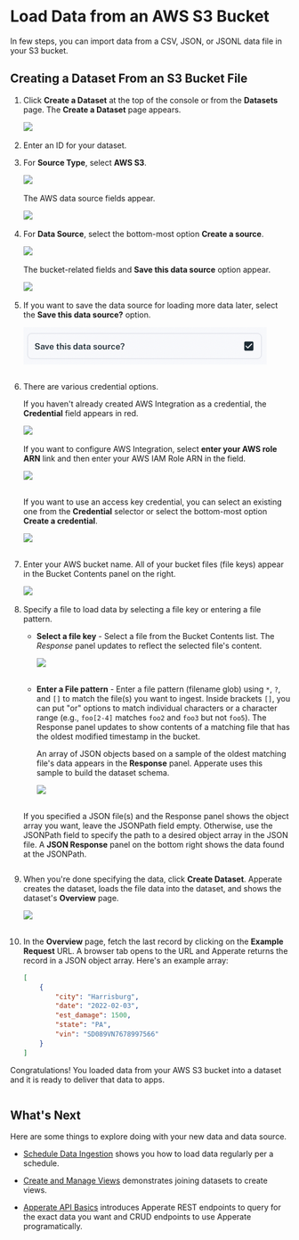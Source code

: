 # Load Data from an AWS S3 Bucket

In few steps, you can import data from a CSV, JSON, or JSONL data file in your S3 bucket.

## Creating a Dataset From an S3 Bucket File

1. Click **Create a Dataset** at the top of the console or from the **Datasets** page. The **Create a Dataset** page appears.

    ![](./loading-data-from-aws-s3/create-a-dataset.png)

1. Enter an ID for your dataset.

1. For **Source Type**, select **AWS S3**.

    ![](./loading-data-from-aws-s3/source-type-aws-s3.png)

    The AWS data source fields appear.

    ![](./loading-data-from-aws-s3/aws-data-source-fields.png)

1. For **Data Source**, select the bottom-most option **Create a source**.

    ![](./loading-data-from-aws-s3/create-a-source-aws.png)

    The bucket-related fields and **Save this data source** option appear.

    ![](./loading-data-from-aws-s3/bucket-related-fields.png)

1. If you want to save the data source for loading more data later, select the **Save this data source?** option.

    ![](./loading-data-from-aws-s3/save-source.png)

    ``` {note} After creating the dataset, the data source will be saved with an auto-generated name. To find the data source, navigate to **Sources** and sort the list by **Last Updated**. The data source should be one most recently updated.
    ```

1. There are various credential options.

    If you haven't already created AWS Integration as a credential, the **Credential** field appears in red.

    ![](./loading-data-from-aws-s3/no-aws-storage-integration.png)

    If you want to configure AWS Integration, select **enter your AWS role ARN** link and then enter your AWS IAM Role ARN in the field.

    ![](./loading-data-from-aws-s3/enter-aws-iam-role-arn.png)

    ``` {important} Make sure to grant Apperate's S3 user access to your role by configuring the returned S3 User and External ID in your role. See [Access S3 via AWS Integration](./accessing-s3-via-storage-integration.md) for details.
    ```

    If you want to use an access key credential, you can select an existing one from the **Credential** selector or select the bottom-most option **Create a credential**.

    ![](./loading-data-from-aws-s3/create-a-credential.png)

    ``` {seealso} For more information on configuring access to S3 buckets via access keys, see [Access S3 via Your Access Key](./accessing-s3-via-your-access-key.md).
    ```

1. Enter your AWS bucket name. All of your bucket files (file keys) appear in the Bucket Contents panel on the right.

    ![](./loading-data-from-aws-s3/bucket-contents.png)

1. Specify a file to load data by selecting a file key or entering a file pattern.      

    - **Select a file key** - Select a file from the Bucket Contents list. The *Response* panel updates to reflect the selected file's content.

        ![](./loading-data-from-aws-s3/select-a-file-key.png)

        ``` {tip} You can filter on files in a particular folder by entering a folder name in the *file prefix* field at the top-right of Bucket Contents.
        ```

    - **Enter a File pattern** - Enter a file pattern (filename glob) using `*`, `?`, and `[]` to match the file(s) you want to ingest. Inside brackets `[]`, you can put "or" options to match individual characters or a character range (e.g., `foo[2-4]` matches `foo2` and `foo3` but not `foo5`). The Response panel updates to show contents of a matching file that has the oldest modified timestamp in the bucket.

        An array of JSON objects based on a sample of the oldest matching file's data appears in the **Response** panel. Apperate uses this sample to build the dataset schema.

        ![](./loading-data-from-aws-s3/file-pattern-folder-star.png) 

    ``` {important} To load JSON data, the data must be an array of objects.
    ```

    If you specified a JSON file(s) and the Response panel shows the object array you want, leave the JSONPath field empty. Otherwise, use the JSONPath field to specify the path to a desired object array in the JSON file. A **JSON Response** panel on the bottom right shows the data found at the JSONPath.

    ``` {seealso} [Access Nested JSON Data](./accessing-nested-json-data.md) for guidance on specifying JSONPath for JSON file data.
    ```

1. When you're done specifying the data, click **Create Dataset**. Apperate creates the dataset, loads the file data into the dataset, and shows the dataset's **Overview** page.

    ![](./loading-data-from-aws-s3/car-accidents-dataset-overview.png)

    ``` {note} If data ingestion fails or you suspect issues, check the ingestion details in the overview's **Data Jobs**  page or navigate to **Logs**, and check  the **Log Stream** or **Ingestion Logs**. For guidance, see [Monitor Deployments](../administration/monitoring-deployments.md).
    ```

1. In the **Overview** page, fetch the last record by clicking on the **Example Request** URL. A browser tab opens to the URL and Apperate returns the record in a JSON object array. Here's an example array:

    ```json
    [
        {
            "city": "Harrisburg",
            "date": "2022-02-03",
            "est_damage": 1500,
            "state": "PA",
            "vin": "SD089VN7678997566"
        }
    ]
    ```

Congratulations! You loaded data from your AWS S3 bucket into a dataset and it is ready to deliver that data to apps.

``` {note} To view the schema and optionally modify it, see [Modify a Data Schema](../managing-your-data/updating-a-dataset-schema.md).
```

## What's Next

Here are some things to explore doing with your new data and data source.

- [Schedule Data Ingestion](./scheduling-data-ingestion.md) shows you how to load data regularly per a schedule.

- [Create and Manage Views](../managing-your-data/creating-and-managing-views.md) demonstrates joining datasets to create views.

- [Apperate API Basics](../interacting-with-your-data/apperate-api-basics.md) introduces Apperate REST endpoints to query for the exact data you want and CRUD endpoints to use Apperate programatically.